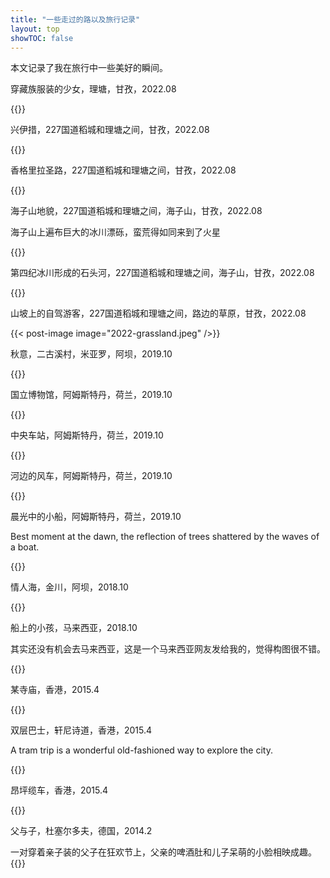```yaml
---
title: "一些走过的路以及旅行记录"
layout: top
showTOC: false
---
```


本文记录了我在旅行中一些美好的瞬间。

穿藏族服装的少女，理塘，甘孜，2022.08

{{<post-image image="2022-理塘-天空之城.jpeg"/>}}

兴伊措，227国道稻城和理塘之间，甘孜，2022.08

{{<post-image image="2022-兴伊措.jpeg" />}}

香格里拉圣路，227国道稻城和理塘之间，甘孜，2022.08

{{<post-image image="2022-兴伊措路上.jpeg" />}}

海子山地貌，227国道稻城和理塘之间，海子山，甘孜，2022.08

海子山上遍布巨大的冰川漂砾，蛮荒得如同来到了火星

{{<post-image image="2022-海子山.jpeg" />}}

第四纪冰川形成的石头河，227国道稻城和理塘之间，海子山，甘孜，2022.08

{{<post-image image="2022-海子山冰川石头河.jpeg" />}}

山坡上的自驾游客，227国道稻城和理塘之间，路边的草原，甘孜，2022.08

{{< post-image image="2022-grassland.jpeg" />}}

秋意，二古溪村，米亚罗，阿坝，2019.10

{{<post-image image="2020-米亚罗.jpeg" />}}

国立博物馆，阿姆斯特丹，荷兰，2019.10

{{<post-image image="2019-amsterdam-rijksmuseum.jpeg" />}}

中央车站，阿姆斯特丹，荷兰，2019.10

{{<post-image image="2019-amsterdam-centraal.jpeg" />}}

河边的风车，阿姆斯特丹，荷兰，2019.10

{{<post-image image="2019-amsterdam-windmill.jpeg" />}}

晨光中的小船，阿姆斯特丹，荷兰，2019.10

Best moment at the dawn, the reflection of trees shattered by the waves of a boat.

{{<post-image image="2019-amsterdam-boat-at-dawn.jpeg" />}}

情人海，金川，阿坝，2018.10

{{<post-image image="2018-情人海.jpeg" />}}

船上的小孩，马来西亚，2018.10

其实还没有机会去马来西亚，这是一个马来西亚网友发给我的，觉得构图很不错。

{{<post-image image="2018-no-name.jpeg" />}}

某寺庙，香港，2015.4

{{<post-image image="2015-hk-temple.jpeg" />}}

双层巴士，轩尼诗道，香港，2015.4

A tram trip is a wonderful old-fashioned way to explore the city.

{{<post-image image="2015-hk-bus.jpeg" />}}

昂坪缆车，香港，2015.4

{{<post-image image="2015-hk-昂坪缆车.jpeg" />}}

父与子，杜塞尔多夫，德国，2014.2

一对穿着亲子装的父子在狂欢节上，父亲的啤酒肚和儿子呆萌的小脸相映成趣。
{{<post-image image="2014-父与子.jpeg" />}}